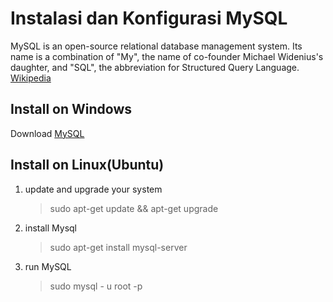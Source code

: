 # Instalasi dan Konfigurasi MySQL
MySQL is an open-source relational database management system. Its name is a combination of "My", the name of co-founder Michael Widenius's daughter, and "SQL", the abbreviation for Structured Query Language. [Wikipedia](https://en.wikipedia.org/wiki/MySQL)

## Install on Windows
Download [MySQL](https://dev.mysql.com/downloads/installer/)

## Install on Linux(Ubuntu)
1. update and upgrade your system

	> sudo apt-get update && apt-get upgrade

2. install Mysql

	> sudo apt-get install mysql-server

3. run MySQL

	> sudo mysql - u root -p
